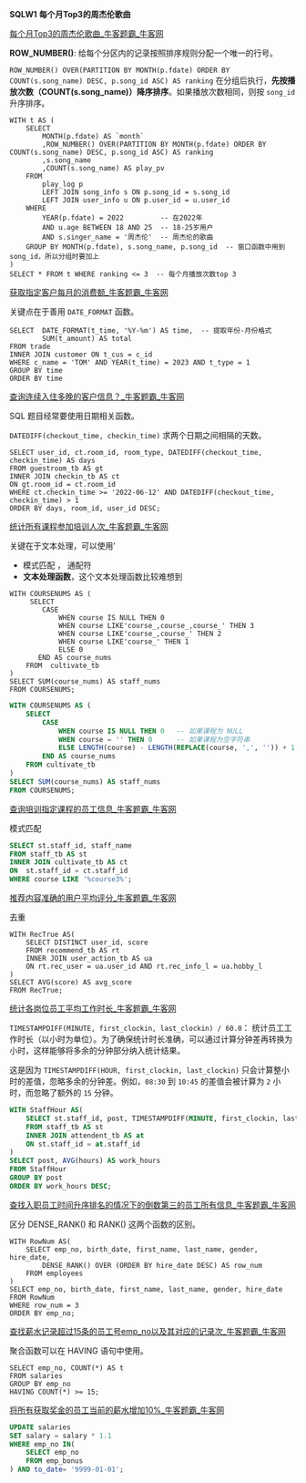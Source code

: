 **SQLW1** **每个月Top3的周杰伦歌曲**

[每个月Top3的周杰伦歌曲_牛客题霸_牛客网](https://www.nowcoder.com/practice/4ab6d198ea8447fe9b6a1cad1f671503?tpId=375&tqId=10737572&ru=/exam/company&qru=/ta/sql-big-write/question-ranking&sourceUrl=%2Fexam%2Fcompany)

**ROW_NUMBER()**: 给每个分区内的记录按照排序规则分配一个唯一的行号。

`ROW_NUMBER() OVER(PARTITION BY MONTH(p.fdate) ORDER BY COUNT(s.song_name) DESC, p.song_id ASC) AS ranking` 在分组后执行，**先按播放次数（COUNT(s.song_name)）降序排序**。如果播放次数相同，则按 `song_id` 升序排序。

```
WITH t AS (
    SELECT
        MONTH(p.fdate) AS `month`
        ,ROW_NUMBER() OVER(PARTITION BY MONTH(p.fdate) ORDER BY COUNT(s.song_name) DESC, p.song_id ASC) AS ranking
        ,s.song_name
        ,COUNT(s.song_name) AS play_pv
    FROM
        play_log p
        LEFT JOIN song_info s ON p.song_id = s.song_id
        LEFT JOIN user_info u ON p.user_id = u.user_id
    WHERE
        YEAR(p.fdate) = 2022         -- 在2022年
        AND u.age BETWEEN 18 AND 25  -- 18-25岁用户
        AND s.singer_name = '周杰伦'  -- 周杰伦的歌曲
    GROUP BY MONTH(p.fdate), s.song_name, p.song_id  -- 窗口函数中用到song_id，所以分组时要加上
)
SELECT * FROM t WHERE ranking <= 3  -- 每个月播放次数top 3
```





[获取指定客户每月的消费额_牛客题霸_牛客网](https://www.nowcoder.com/practice/ed04f148b63e469e8f62e051d06a46f5?tpId=375&tqId=10858424&ru=/exam/company&qru=/ta/sql-big-write/question-ranking&sourceUrl=%2Fexam%2Fcompany)

关键点在于善用 `DATE_FORMAT` 函数。

```
SELECT  DATE_FORMAT(t_time, '%Y-%m') AS time,  -- 提取年份-月份格式
        SUM(t_amount) AS total
FROM trade
INNER JOIN customer ON t_cus = c_id 
WHERE c_name = 'TOM' AND YEAR(t_time) = 2023 AND t_type = 1
GROUP BY time
ORDER BY time
```





[查询连续入住多晚的客户信息？_牛客题霸_牛客网](https://www.nowcoder.com/practice/5b4018c47dfd401d87a5afb5ebf35dfd?tpId=375&tqId=10858425&ru=/exam/company&qru=/ta/sql-big-write/question-ranking&sourceUrl=%2Fexam%2Fcompany)

SQL 题目经常要使用日期相关函数。

`DATEDIFF(checkout_time, checkin_time)`  求两个日期之间相隔的天数。

```
SELECT user_id, ct.room_id, room_type, DATEDIFF(checkout_time, checkin_time) AS days
FROM guestroom_tb AS gt
INNER JOIN checkin_tb AS ct
ON gt.room_id = ct.room_id
WHERE ct.checkin_time >= '2022-06-12' AND DATEDIFF(checkout_time, checkin_time) > 1
ORDER BY days, room_id, user_id DESC;
```





[统计所有课程参加培训人次_牛客题霸_牛客网](https://www.nowcoder.com/practice/98aad5807cf34a3b960cc8a70ce03f53?tpId=375&tqId=10858426&ru=/exam/company&qru=/ta/sql-big-write/question-ranking&sourceUrl=%2Fexam%2Fcompany)

关键在于文本处理，可以使用’

- 模式匹配  ， 通配符
- **文本处理函数**，这个文本处理函数比较难想到



```
WITH COURSENUMS AS (
     SELECT 
        CASE
            WHEN course IS NULL THEN 0
            WHEN course LIKE'course_,course_,course_' THEN 3
            WHEN course LIKE'course_,course_' THEN 2
            WHEN course LIKE'course_' THEN 1
            ELSE 0
       END AS course_nums
    FROM  cultivate_tb
)
SELECT SUM(course_nums) AS staff_nums
FROM COURSENUMS;
```



```sql
WITH COURSENUMS AS (
    SELECT 
        CASE
            WHEN course IS NULL THEN 0   -- 如果课程为 NULL
            WHEN course = '' THEN 0      -- 如果课程为空字符串
            ELSE LENGTH(course) - LENGTH(REPLACE(course, ',', '')) + 1  -- 计算课程数量
        END AS course_nums
    FROM cultivate_tb
)
SELECT SUM(course_nums) AS staff_nums
FROM COURSENUMS;
```







[查询培训指定课程的员工信息_牛客题霸_牛客网](https://www.nowcoder.com/practice/a0ef4574056e4a219ee7d651ba82efef?tpId=375&tqId=10858427&ru=/exam/company&qru=/ta/sql-big-write/question-ranking&sourceUrl=%2Fexam%2Fcompany)

模式匹配

```sql
SELECT st.staff_id, staff_name
FROM staff_tb AS st
INNER JOIN cultivate_tb AS ct
ON  st.staff_id = ct.staff_id
WHERE course LIKE '%course3%';
```





[推荐内容准确的用户平均评分_牛客题霸_牛客网](https://www.nowcoder.com/practice/2dcac73b647247f0aef0b261ed76b47e?tpId=375&tqId=10858428&ru=/exam/oj&qru=/ta/sql-big-write/question-ranking&sourceUrl=%2Fexam%2Foj%3FquestionJobId%3D10%26subTabName%3Donline_coding_page)

去重

```
WITH RecTrue AS(
    SELECT DISTINCT user_id, score
    FROM recommend_tb AS rt
    INNER JOIN user_action_tb AS ua
    ON rt.rec_user = ua.user_id AND rt.rec_info_l = ua.hobby_l
)
SELECT AVG(score) AS avg_score
FROM RecTrue;
```





[统计各岗位员工平均工作时长_牛客题霸_牛客网](https://www.nowcoder.com/practice/b7220791a95a4cd092801069aefa1cae?tpId=375&tqId=2452517&ru=/exam/oj&qru=/ta/sql-big-write/question-ranking&sourceUrl=%2Fexam%2Foj%3FquestionJobId%3D10%26subTabName%3Donline_coding_page)

`TIMESTAMPDIFF(MINUTE, first_clockin, last_clockin) / 60.0`： 统计员工工作时长（以小时为单位）。为了确保统计时长准确，可以通过计算分钟差再转换为小时，这样能够将多余的分钟部分纳入统计结果。

这是因为 `TIMESTAMPDIFF(HOUR, first_clockin, last_clockin)`  只会计算整小时的差值，忽略多余的分钟差。例如，`08:30` 到 `10:45` 的差值会被计算为 `2` 小时，而忽略了额外的 `15` 分钟。

```sql
WITH StaffHour AS(
    SELECT st.staff_id, post, TIMESTAMPDIFF(MINUTE, first_clockin, last_clockin) / 60.0 AS hours
    FROM staff_tb AS st
    INNER JOIN attendent_tb AS at
    ON st.staff_id = at.staff_id
)
SELECT post, AVG(hours) AS work_hours
FROM StaffHour
GROUP BY post
ORDER BY work_hours DESC;
```



[查找入职员工时间升序排名的情况下的倒数第三的员工所有信息_牛客题霸_牛客网](https://www.nowcoder.com/practice/ec1ca44c62c14ceb990c3c40def1ec6c?tpId=82&tqId=29754&rp=1&ru=/exam/oj&qru=/exam/oj&sourceUrl=%2Fexam%2Foj%3FquestionJobId%3D10%26subTabName%3Donline_coding_page&difficulty=undefined&judgeStatus=undefined&tags=&title=)

区分 DENSE_RANK() 和 RANK()  这两个函数的区别。

```
WITH RowNum AS(
    SELECT emp_no, birth_date, first_name, last_name, gender, hire_date,
        DENSE_RANK() OVER (ORDER BY hire_date DESC) AS row_num
    FROM employees
)
SELECT emp_no, birth_date, first_name, last_name, gender, hire_date
FROM RowNum
WHERE row_num = 3
ORDER BY emp_no;
```





[查找薪水记录超过15条的员工号emp_no以及其对应的记录次_牛客题霸_牛客网](https://www.nowcoder.com/practice/6d4a4cff1d58495182f536c548fee1ae?tpId=82&tqId=29759&rp=1&ru=/exam/oj&qru=/exam/oj&sourceUrl=%2Fexam%2Foj&difficulty=undefined&judgeStatus=undefined&tags=&title=)

聚合函数可以在 HAVING 语句中使用。

```
SELECT emp_no, COUNT(*) AS t
FROM salaries
GROUP BY emp_no
HAVING COUNT(*) >= 15;
```





[将所有获取奖金的员工当前的薪水增加10%_牛客题霸_牛客网](https://www.nowcoder.com/practice/d3b058dcc94147e09352eb76f93b3274?tpId=82&tqId=29816&rp=1&ru=/exam/oj&qru=/exam/oj&sourceUrl=%2Fexam%2Foj%3FquestionJobId%3D10%26subTabName%3Donline_coding_page&difficulty=undefined&judgeStatus=undefined&tags=&title=)

```sql
UPDATE salaries
SET salary = salary * 1.1
WHERE emp_no IN(
    SELECT emp_no
    FROM emp_bonus
) AND to_date= '9999-01-01';
```

